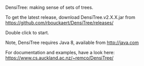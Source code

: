 DensiTree: making sense of sets of trees.

To get the latest release, download DensiTree.v2.X.X.jar from
https://github.com/rbouckaert/DensiTree/releases/

Double click to start. 

Note, DensiTree requires Java 8, available from http://java.com

For documentation and examples, have a look here: 
https://www.cs.auckland.ac.nz/~remco/DensiTree/
